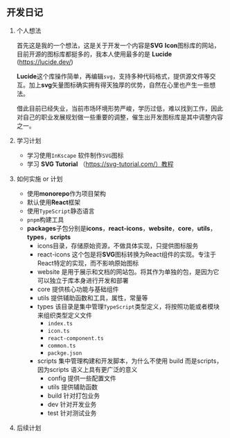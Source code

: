 ## 开发日记

1. 个人想法

   首先这是我的一个想法，这是关于开发一个内容是**SVG** **Icon**图标库的网站，目前开源的图标库都挺多的，我本人使用最多的是 **Lucide** (https://lucide.dev/)

   **Lucide**这个库操作简单，再编辑`svg`，支持多种代码格式，提供源文件等交互。加上**svg**矢量图标确实拥有得天独厚的优势，自然在心里也产生一些想法。

   借此目前已经失业，当前市场环境形势严峻，学历过低，难以找到工作，因此对自己的职业发展规划做一些重要的调整，催生出开发图标库是其中调整内容之一。

2. 学习计划

   - 学习使用`InKscape` 软件制作`SVG`图标
   - 学习 **SVG Tutorial** （https://svg-tutorial.com/）教程

3. 如何实施 or 计划

   - 使用**monorepo**作为项目架构
   - 默认使用**React**框架
   - 使用`TypeScript`静态语言
   - `pnpm`构建工具
   - **packages**子包分别是**icons**，**react-icons**，**website**，**core**，**utils**，**types**，**scripts**
     - icons目录，存储原始资源，不做具体实现，只提供图标服务
     - react-icons 这个包是将**SVG**图标转换为React组件的实现。专注于React特定的实现，而不影响原始图标
     - website 是用于展示和文档的网站包。将其作为单独的包，是因为它可以独立于库本身进行开发和部署
     - core 提供核心功能与基础组件
     - utils 提供辅助函数和工具，属性，常量等
     - types 该目录是集中管理`TypeScript`类型定义，将按照功能或者模块来组织类型定义文件
       - `index.ts`
       - `icon.ts`
       - `react-component.ts`
       - `common.ts`
       - `packge.json` 
     - scripts 集中管理构建和开发脚本，为什么不使用 build 而是scripts，因为scripts 语义上具有更广泛的意义
       - config 提供一些配置文件
       - utils 提供辅助函数
       - build 针对打包业务
       - dev 针对开发业务
       - test 针对测试业务

4. 后续计划

